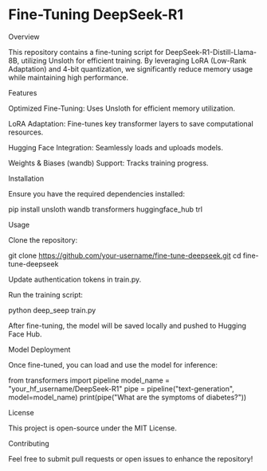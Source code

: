 # Fine-Tuning DeepSeek-R1
Overview

This repository contains a fine-tuning script for DeepSeek-R1-Distill-Llama-8B, utilizing Unsloth for efficient training. By leveraging LoRA (Low-Rank Adaptation) and 4-bit quantization, we significantly reduce memory usage while maintaining high performance.

Features

Optimized Fine-Tuning: Uses Unsloth for efficient memory utilization.

LoRA Adaptation: Fine-tunes key transformer layers to save computational resources.

Hugging Face Integration: Seamlessly loads and uploads models.

Weights & Biases (wandb) Support: Tracks training progress.

Installation

Ensure you have the required dependencies installed:

pip install unsloth wandb transformers huggingface_hub trl

Usage

Clone the repository:

git clone https://github.com/your-username/fine-tune-deepseek.git
cd fine-tune-deepseek

Update authentication tokens in train.py.

Run the training script:

python deep_seep train.py

After fine-tuning, the model will be saved locally and pushed to Hugging Face Hub.

Model Deployment

Once fine-tuned, you can load and use the model for inference:

from transformers import pipeline
model_name = "your_hf_username/DeepSeek-R1"
pipe = pipeline("text-generation", model=model_name)
print(pipe("What are the symptoms of diabetes?"))

License

This project is open-source under the MIT License.

Contributing

Feel free to submit pull requests or open issues to enhance the repository!

